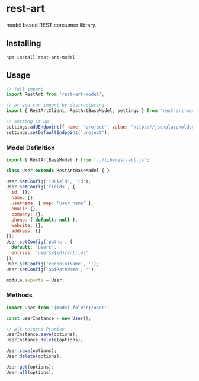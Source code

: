 # rest-art
model based REST consumer library.

## Installing
`npm install rest-art-model`

## Usage
```javascript
// full import
import RestArt from 'rest-art-model';

// or you can import by destructuring
import { RestArtClient, RestArtBaseModel, settings } from 'rest-art-model';

// setting it up
settings.addEndpoint({ name: 'project', value: 'https://jsonplaceholder.typicode.com/' });
settings.setDefaultEndpoint('project');
```

### Model Definition

``` javascript
import { RestArtBaseModel } from '../lib/rest-art.js';

class User extends RestArtBaseModel { }

User.setConfig('idField', 'id');
User.setConfig('fields', {
  id: {},
  name: {},
  username: { map: 'user_name' },
  email: {},
  company: {},
  phone: { default: null },
  website: {},
  address: {}
});
User.setConfig('paths', {
  default: 'users',
  entries: 'users/{id}/entries'
});
User.setConfig('endpointName', '');
User.setConfig('apiPathName', '');

module.exports = User;
```

### Methods

```javascript
import User from '{model_folder}/user';

const userInstance = new User();

// all returns Promise
userInstance.save(options);
userInstance.delete(options);

User.save(options);
User.delete(options);

User.get(options);
User.all(options);
```